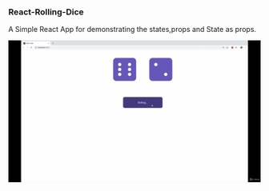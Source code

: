 ### React-Rolling-Dice 

 A Simple React App for demonstrating the states,props and State as props.
 
 ![](RollDice.gif)

